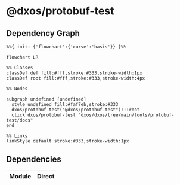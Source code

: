 # @dxos/protobuf-test



## Dependency Graph

```mermaid
%%{ init: {'flowchart':{'curve':'basis'}} }%%

flowchart LR

%% Classes
classDef def fill:#fff,stroke:#333,stroke-width:1px
classDef root fill:#fff,stroke:#333,stroke-width:4px

%% Nodes

subgraph undefined [undefined]
  style undefined fill:#faf7eb,stroke:#333
  dxos/protobuf-test("@dxos/protobuf-test"):::root
  click dxos/protobuf-test "dxos/dxos/tree/main/tools/protobuf-test/docs"
end

%% Links
linkStyle default stroke:#333,stroke-width:1px
```

## Dependencies

| Module | Direct |
|---|---|
